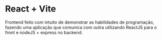 # React + Vite

Frontend feito com intuito de demonstrar as habilidades de programação, fazendo uma aplicação que comunica com outra utilizando ReactJS para o front e nodeJS + express no backend.
